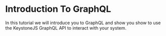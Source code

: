 # Introduction To GraphQL

In this tutorial we will introduce you to GraphQL and show you show to use the KeystoneJS GraphQL API to interact with your system.
